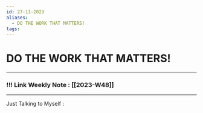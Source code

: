 ```yaml
---
id: 27-11-2023
aliases:
  - DO THE WORK THAT MATTERS!
tags:
---
```



# DO THE WORK THAT MATTERS!

--- 
### !!! Link Weekly Note : [[2023-W48]]
---

Just Talking to Myself : 







